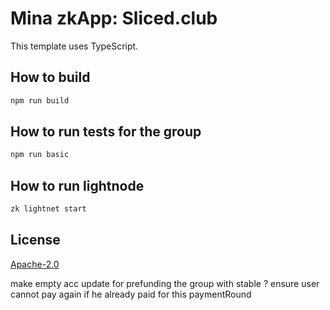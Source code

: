 # Mina zkApp: Sliced.club

This template uses TypeScript.

## How to build

```sh
npm run build
```

## How to run tests for the group

```sh
npm run basic
```

## How to run lightnode

```sh
zk lightnet start
```

## License

[Apache-2.0](LICENSE)

make empty acc update for prefunding the group with stable ?
ensure user cannot pay again if he already paid for this paymentRound
